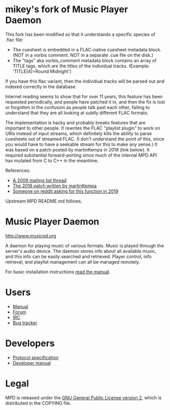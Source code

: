 # mikey's fork of Music Player Daemon

This fork has been modified so that it understands a specific species of
.flac file:

- The cuesheet is embedded in a FLAC-native cuesheet metadata block.
  (NOT in a vorbis comment.  NOT in a separate .cue file on the disk.)
- The "tags" aka vorbis_comment metadata block contains an array of TITLE
  tags, which are the titles of the individual tracks.
  (Example: 'TITLE[4]=Round Midnight')

If you have this flac variant, then the individual tracks will be parsed
out and indexed correctly in the database.

Internet reading seems to show that for over 11 years, this feature
has been requested periodically, and people have patched it in, and
then the fix is lost or forgotten in the confusion as people talk past
each other, failing to understand that they are all looking at subtly
different FLAC formats.

The implementation is hacky and probably breaks features that are
important to other people.  It rewrites the FLAC "playlist plugin"
to work on URIs instead of input streams, which definitely kills the
ability to parse cuesheets out of streamed FLAC.  (I don't understand
the point of this, since you would have to have a seekable stream for
this to make any sense.)  It was based on a patch posted by martinKempa
in 2018 (link below).  It required substantial forward-porting since
much of the internal MPD API has mutated from C to C++ in the meantime.

References:

- [A 2009 mailing list thread](https://mpd-devel.musicpd.narkive.com/xgFO5bGx/flac-embedded-cuesheet-support)
- [The 2018 patch written by martinKempa](https://github.com/MusicPlayerDaemon/MPD/issues/39)
- [Someone on reddit asking for this function in 2019](https://www.reddit.com/r/linuxquestions/comments/dy9xhj/mpd_with_flacs_that_have_embedded_cue_sheets/)

Upstream MPD README.md follows.

# Music Player Daemon

http://www.musicpd.org

A daemon for playing music of various formats.  Music is played through the 
server's audio device.  The daemon stores info about all available music, 
and this info can be easily searched and retrieved.  Player control, info
retrieval, and playlist management can all be managed remotely.

For basic installation instructions
[read the manual](https://www.musicpd.org/doc/user/install.html).

# Users

- [Manual](http://www.musicpd.org/doc/user/)
- [Forum](http://forum.musicpd.org/)
- [IRC](irc://chat.freenode.net/#mpd)
- [Bug tracker](https://github.com/MusicPlayerDaemon/MPD/issues/)

# Developers

- [Protocol specification](http://www.musicpd.org/doc/protocol/)
- [Developer manual](http://www.musicpd.org/doc/developer/)

# Legal

MPD is released under the
[GNU General Public License version 2](https://www.gnu.org/licenses/gpl-2.0.txt),
which is distributed in the COPYING file.
